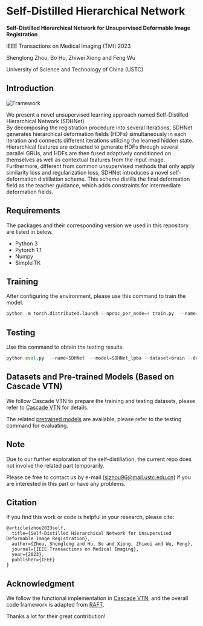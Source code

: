 # Self-Distilled Hierarchical Network

**Self-Distilled Hierarchical Network for Unsupervised Deformable Image Registration**

IEEE Transactions on Medical Imaging (TMI) 2023

Shenglong Zhou, Bo Hu, Zhiwei Xiong and Feng Wu

University of Science and Technology of China (USTC)

## Introduction

![Framework](https://user-images.githubusercontent.com/26156941/201927630-23340d83-52a0-45b6-a007-19c7fb603ea9.png)

We present a novel unsupervised learning approach named Self-Distilled Hierarchical Network (SDHNet).  
By decomposing the registration procedure into several iterations, SDHNet generates hierarchical deformation fields (HDFs) simultaneously in each iteration and connects different iterations utilizing the learned hidden state.
Hierarchical features are extracted to generate HDFs through several parallel GRUs, and HDFs are then fused adaptively conditioned on themselves as well as contextual features from the input image.
Furthermore, different from common unsupervised methods that only apply similarity loss and regularization loss, SDHNet introduces a novel self-deformation distillation scheme. 
This scheme distills the final deformation field as the teacher guidance, which adds constraints for intermediate deformation fields.

## Requirements
The packages and their corresponding version we used in this repository are listed in below.
- Python 3
- Pytorch 1.1
- Numpy
- SimpleITK

## Training
After configuring the environment, please use this command to train the model.
```python
python -m torch.distributed.launch --nproc_per_node=4 train.py  --name=SDHNet  --iters=6 --dataset=brain  --data_path=/xx/xx/  --base_path=/xx/xx/

```

## Testing
Use this command to obtain the testing results.
```python
python eval.py  --name=SDHNet  --model=SDHNet_lpba --dataset=brain --dataset_test=lpba  --iters=6 --local_rank=0 --data_path=/xx/xx/  --base_path=/xx/xx/
```

## Datasets and Pre-trained Models (Based on Cascade VTN)
We follow Cascade VTN to prepare the training and testing datasets, please refer to [Cascade VTN](https://github.com/microsoft/Recursive-Cascaded-Networks) for details.

The related [pretrained models](https://drive.google.com/drive/folders/1BpxkIzL_SrPuKdqC_buiINawNZVMqoWc?usp=share_link) are available, please refer to the testing command for evaluating.

## Note
Due to our further exploration of the self-distillation, the current repo does not involve the related part temporarily.

Please be free to contact us by e-mail (slzhou96@mail.ustc.edu.cn) if you are interested in this part or have any problems.

## Citation
If you find this work or code is helpful in your research, please cite:
```
@article{zhou2023self,
  title={Self-Distilled Hierarchical Network for Unsupervised Deformable Image Registration},
  author={Zhou, Shenglong and Hu, Bo and Xiong, Zhiwei and Wu, Feng},
  journal={IEEE Transactions on Medical Imaging},
  year={2023},
  publisher={IEEE}
}
```

## Acknowledgment
We follow the functional implementation in [Cascade VTN](https://github.com/microsoft/Recursive-Cascaded-Networks), and the overall code framework is adapted from [RAFT](https://github.com/princeton-vl/RAFT).  

Thanks a lot for their great contribution!

